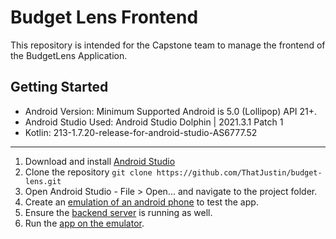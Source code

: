 # Budget Lens Frontend
This repository is intended for the Capstone team to manage the frontend of the BudgetLens Application.

## Getting Started
* Android Version: Minimum Supported Android is 5.0 (Lollipop) API 21+.
* Android Studio Used: Android Studio Dolphin | 2021.3.1 Patch 1
* Kotlin: 213-1.7.20-release-for-android-studio-AS6777.52

---
1. Download and install [Android Studio](https://developer.android.com/studio/install)
2. Clone the repository ```git clone https://github.com/ThatJustin/budget-lens.git```
3. Open Android Studio - File > Open... and navigate to the project folder.
4. Create an [emulation of an android phone](https://developer.android.com/studio/run/managing-avds) to test the app.
5. Ensure the [backend server](https://github.com/teoPalomino/budget-lens-backend) is running as well.
6. Run the [app on the emulator](https://developer.android.com/studio/run/emulator#avd). 